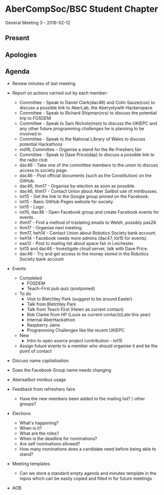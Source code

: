AberCompSoc/BSC Student Chapter
===============================

General Meeting 3 - 2016-02-12

Present
-------

Apologies
---------

Agenda
------

- Review minutes of last meeting
- Report on actions carried out by each member:
  - Committee - Speak to Daniel Clark(dac46) and Colin Sauze(cos) to discuss a possible link to AberLab, the Aberystywth Hackerspace
  - Committee - Speak to Richard Shipman(rcs) to discuss the potential trip to FOSDEM
  - Committee - Speak to Sam Nichols(msn) to discuss the UKIEPC and any other future programming challenges he is planning to be involved in
  - Committee - Speak to the National Library of Wales to discuss potential Hackathons
  - nid16, Committee - Organise a stand for the Re-Freshers fair
  - Committee - Speak to Dave Price(dap) to discuss a possible link to the radio club
  - dac46 - Take one of the committee members to the union to discuss access to society page.
  - dac46 - Post official documents (such as the Constitution) on the GitHub.
  - dac46, thm17 - Organise by-election as soon as possible.
  - dac46, thm17 - Contact Union about Aber Sailbot use of minibusses.
  - lot15 - Get the link to the Google group pinned on the Facebook.
  - lot15 - Basic GitHub Pages website for society.
  - lot15 - Logo .
  - lot15, dac46 - Open Facebook group and create Facebook events for events.
  - thm17 - Find a method of traslating emails to Welsh, possibly pas28.
  - thm17 - Organise next meeting.
  - thm17, heh14 - Contact Union about Robotics Society bank account.
  - heh14 - Facebook needs more admins (dac47, lot15 for events).
  - eas12 - Post to mailing list about space fair in Leichester.
  - lot15 and dac46 - Investigate cloud server, talk with Dave Price.
  - dac46 - Try and get access to the money stored in the Robotics Society bank account

- Events
  - Completed
    - FOSDEM
    - Teach-First pub quiz (postponed)
  - To do
    - Visit to Bletchley Park (suggest to be around Easter)
    - Talk from Bletchley Park
    - Talk from Teach First (Helen as current contact)
    - Rob Clarke from HP (Louis as current contact)(Late this year)
    - Internal AberHackathon
    - Raspberry Jams
    - Programming Challenges like the recent UKIEPC
  - New
    - Intro to open source project contribution - lot15
  - Assign future events to a member who should organise it and be the point of contact
- Discuss name capitalisation
- Does the Facebook Group name needs changing
- Abersailbot minibus usage
- Feedback from refreshers faire
  - Have the new members been added to the mailing list? / other groups?
- Elections
  - What's happening?
  - When is it?
  - What are the roles?
  - When is the deadline for nominations?
  - Are self nominations allowed?
  - How many nominations does a candidate need before being able to stand?
- Meeting templates
  - Can we store a standard empty agenda and minutes template in the repos which can be easily copied and filled in for future meetings
- AOB

